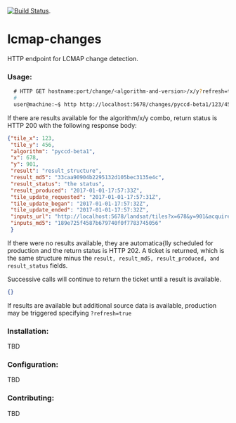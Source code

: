 [![Build Status](https://travis-ci.org/USGS-EROS/lcmap-landsat.svg?branch=develop)](https://travis-ci.org/USGS-EROS/lcmap-changes).
# lcmap-changes
HTTP endpoint for LCMAP change detection.

### Usage:
```bash
  # HTTP GET hostname:port/change/<algorithm-and-version>/x/y?refresh=true|false
  #
  user@machine:~$ http http://localhost:5678/changes/pyccd-beta1/123/456
  ```
  If there are results available for the algorithm/x/y combo, return status is HTTP 200
  with the following response body:
  ```json
  {"tile_x": 123,
   "tile_y": 456,
   "algorithm": "pyccd-beta1",
   "x": 678,
   "y": 901,
   "result": "result_structure", 
   "result_md5": "33caa90904b2295132d105bec3135e4c",
   "result_status": "the status", 
   "result_produced": "2017-01-01-17:57:33Z",
   "tile_update_requested": "2017-01-01-17:57:31Z",
   "tile_update_began": "2017-01-01-17:57:32Z",
   "tile_update_ended": "2017-01-01-17:57:32Z",
   "inputs_url": "http://localhost:5678/landsat/tiles?x=678&y=901&acquired=2015-01-01/2017-01-01&ubid=LANDSAT_5/TM/sr_band1&ubid=LANDSAT_5/TM/sr_band2&ubid=LANDSAT_5/TM/sr_band3&ubid=LANDSAT_5/TM/sr_band4&ubid=LANDSAT_5/TM/sr_band5&ubid=LANDSAT_5/TM/sr_band7",
   "inputs_md5": "189e725f4587b679740f0f7783745056"   
   }
  ```
  
  If there were no results available, they are automatica{lly scheduled for production
  and the return status is HTTP 202. A ticket is returned, which is the same structure 
  minus the ```result, result_md5, result_produced, and result_status``` fields.
  
  Successive calls will continue to return the ticket until a result is available.
  ```json 
  {}
  ```
  
  If results are available but additional source data is available, production may be triggered
  specifying ```?refresh=true```
  
### Installation:
TBD

### Configuration:
TBD

### Contributing:
TBD
